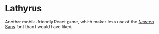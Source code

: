 # Lathyrus

Another mobile-friendly React game, which makes less use of the [Newton Sans](https://webapp1.dlib.indiana.edu/newton/reference/font.do) font than I would have liked.
